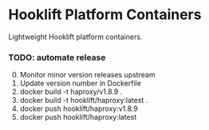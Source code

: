 # Hooklift Platform Containers

Lightweight Hooklift platform containers.


### TODO: automate release

0. Monitor minor version releases upstream
1. Update version number in Dockerfile
2. docker build -t haproxy/v1.8.9 .
3. docker build -t hooklift/haproxy:latest .
4. docker push hooklift/haproxy:v1.8.9
5. docker push hooklift/haproxy:latest